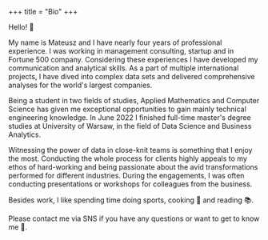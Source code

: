 +++
title = "Bio"
+++

Hello! 🙋

My name is Mateusz and I have nearly four years of professional experience. I was working in management consulting, startup and in Fortune 500 company. Considering these experiences I have developed my communication and analytical skills. As a part of multiple international projects, I have dived into complex data sets and delivered comprehensive analyses for the world's largest companies.

Being a student in two fields of studies, Applied Mathematics and Computer Science has given me exceptional opportunities to gain mainly technical engineering knowledge. In June 2022 I finished full-time master's degree studies at University of Warsaw, in the field of Data Science and Business Analytics.

Witnessing the power of data in close-knit teams is something that I enjoy the most. Conducting the whole process for clients highly appeals to my ethos of hard-working and being passionate about the avid transformations performed for different industries. During the engagements, I was often conducting presentations or workshops for colleagues from the business.

Besides work, I like spending time doing sports, cooking 🍔 and reading 📚.

Please contact me via SNS if you have any questions or want to get to know me 🤝.
